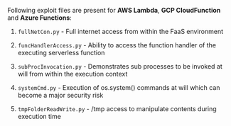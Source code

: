 Following exploit files are present for **AWS Lambda**, **GCP CloudFunction** and **Azure Functions**:

1. `fullNetCon.py` - Full internet access from within the FaaS environment

2. `funcHandlerAccess.py` - Ability to access the function handler of the executing serverless function

3. `subProcInvocation.py` - Demonstrates sub processes to be invoked at will from within the execution context

4. `systemCmd.py` - Execution of os.system() commands at will which can become a major security risk

5. `tmpFolderReadWrite.py` - /tmp access to manipulate contents during execution time
